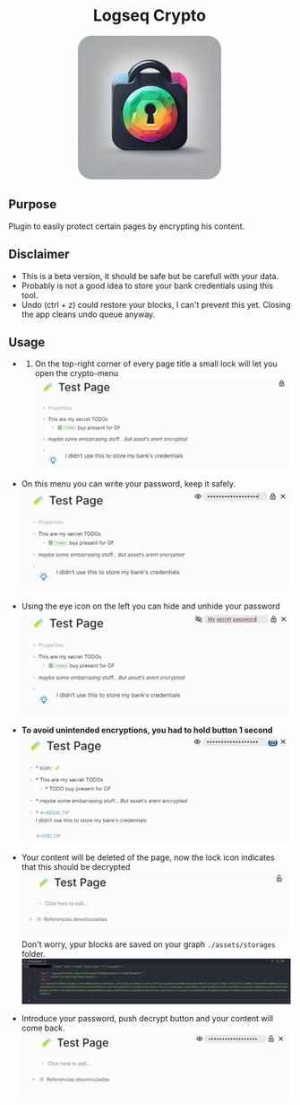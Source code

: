 

<h1 align="center">Logseq Crypto</h1>
<p align="center">
    <a href="https://github.com/tejonaco/logseq-crypto">
        <img src="https://raw.githubusercontent.com/tejonaco/logseq-crypto/master/assets/icon.png" alt="logo" width="256" height="256" />
    </a>
</p>

## Purpose
Plugin to easily protect certain pages by encrypting his content.

## Disclaimer
- This is a beta version, it should be safe but be carefull with your data.
- Probably is not a good idea to store your bank credentials using this tool.
- Undo (ctrl + z) could restore your blocks, I can't prevent this yet. Closing the app cleans undo queue anyway.

## Usage
- 1. On the top-right corner of every page title a small lock will let you open the crypto-menu
![1](assets/usage/1.png)

- On this menu you can write your password, keep it safely.
![2](assets/usage/2.png)

- Using the eye icon on the left you can hide and unhide your password
![3](assets/usage/3.png)

- **To avoid unintended encryptions, you had to hold button 1 second**
![4](assets/usage/4.png)

- Your content will be deleted of the page, now the lock icon indicates that this should be decrypted
![5](assets/usage/5.png)
Don't worry, ypur blocks are saved on your graph `./assets/storages` folder.
![6](assets/usage/6.png)

- Introduce your password, push decrypt button and your content will come back.
![7](assets/usage/7.png)